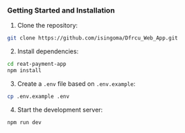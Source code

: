 ### Getting Started and Installation

1. Clone the repository:
```bash
git clone https://github.com/isingoma/Dfrcu_Web_App.git
```

2. Install dependencies:
```bash
cd reat-payment-app
npm install
```

3. Create a `.env` file based on `.env.example`:
```bash
cp .env.example .env
```

4. Start the development server:
```bash
npm run dev
```
